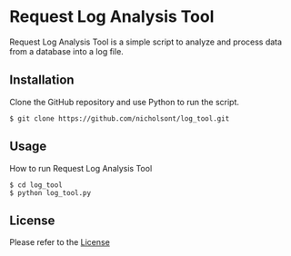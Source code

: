 # Request Log Analysis Tool

Request Log Analysis Tool is a simple script to analyze and process data from a database into a log file.

## Installation

Clone the GitHub repository and use Python to run the script.
```
$ git clone https://github.com/nicholsont/log_tool.git
```

## Usage
How to run Request Log Analysis Tool
```
$ cd log_tool
$ python log_tool.py
```

## License
Please refer to the [License](LICENSE.md)

